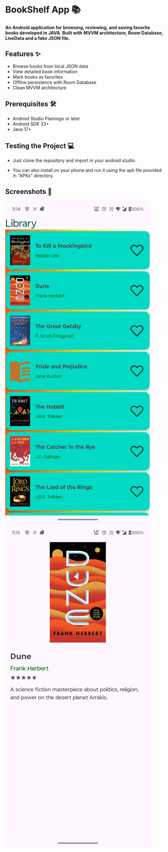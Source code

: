 # BookShelf App 📚

#### An Android application for browsing, reviewing, and saving favorite books developed in JAVA. Built with MVVM architecture, Room Database, LiveData and a fake JSON file.

## Features ✨
- Browse books from local JSON data
- View detailed book information
- Mark books as favorites
- Offline persistence with Room Database
- Clean MVVM architecture

## Prerequisites 🛠️
- Android Studio Flamingo or later
- Android SDK 33+
- Java 17+

## Testing the Project 💻

- Just clone the repository and import in your android studio.

- You can also install on your phone and run it using the apk file provided in "APKs" directory.

## Screenshots 📸

![App Screenshot](screenshots/list_screen.png)   ![App Screenshot](screenshots/detail_screen.png)

